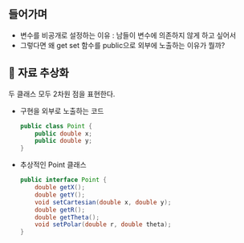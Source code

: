 ## 들어가며

- 변수를 비공개로 설정하는 이유 : 남들이 변수에 의존하지 않게 하고 싶어서
- 그렇다면 왜 get set 함수를 public으로 외부에 노출하는 이유가 뭘까?

## 📌 자료 추상화

두 클래스 모두 2차원 점을 표현한다.

- 구현을 외부로 노출하는 코드
    
    ```java
    public class Point {
    	public double x;
    	public double y;
    }
    ```
    
- 추상적인 Point 클래스
    
    ```java
    public interface Point {
    	double getX();
    	double getY();
    	void setCartesian(double x, double y);
    	double getR();
    	double getTheta();
    	void setPolar(double r, double theta);
    }
    ```